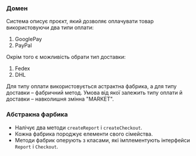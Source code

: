 ### Домен

Система описує проєкт, який дозволяє оплачувати товар використовуючи два типи оплати:
1. GooglePay
2. PayPal

Окрім того є можливість обрати тип доставки:
1. Fedex
2. DHL

Для типу оплати використовується астрактна фабрика, а для типу доставки – фабричний метод.
Умова від якої залежить типу оплати й доставки – навколишня змінна "MARKET".

### Абстракна фарбика

- Налічує два методи `createReport` i `createCheckout`.
- Кожна фабрика породжує елементи свого сімейства.
- Методи фабрик оперують з класами, які імплементують інтерфейси `Report` i `Checkout`.

